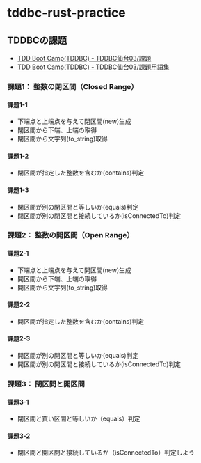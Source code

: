 # tddbc-rust-practice

## TDDBCの課題

- [TDD Boot Camp(TDDBC) - TDDBC仙台03/課題](http://devtesting.jp/tddbc/?TDDBC%E4%BB%99%E5%8F%B003%2F%E8%AA%B2%E9%A1%8C)
- [TDD Boot Camp(TDDBC) - TDDBC仙台03/課題用語集](http://devtesting.jp/tddbc/?TDDBC%E4%BB%99%E5%8F%B003%2F%E8%AA%B2%E9%A1%8C%E7%94%A8%E8%AA%9E%E9%9B%86)

### 課題1： 整数の閉区間（Closed Range）

#### 課題1-1

- 下端点と上端点を与えて閉区間(new)生成
- 閉区間から下端、上端の取得
- 閉区間から文字列(to_string)取得

#### 課題1-2

- 閉区間が指定した整数を含むか(contains)判定

#### 課題1-3

- 閉区間が別の閉区間と等しいか(equals)判定
- 閉区間が別の閉区間と接続しているか(isConnectedTo)判定

### 課題2： 整数の開区間（Open Range）

#### 課題2-1

- 下端点と上端点を与えて開区間(new)生成
- 開区間から下端、上端の取得
- 開区間から文字列(to_string)取得

#### 課題2-2

- 開区間が指定した整数を含むか(contains)判定

#### 課題2-3

- 開区間が別の開区間と等しいか(equals)判定
- 開区間が別の開区間と接続しているか(isConnectedTo)判定

### 課題3： 閉区間と開区間

#### 課題3-1

- 閉区間と買い区間と等しいか（equals）判定

#### 課題3-2

- 閉区間と開区間と接続しているか（isConnectedTo）判定しよう
